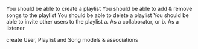 
You should be able to create a playlist 
You should be able to add & remove songs to the playlist
You should be able to delete a playlist
You should be able to invite other users to the playlist 
    a. As a collaborator, or
    b. As a listener 


create User, Playlist and Song models & associations 




